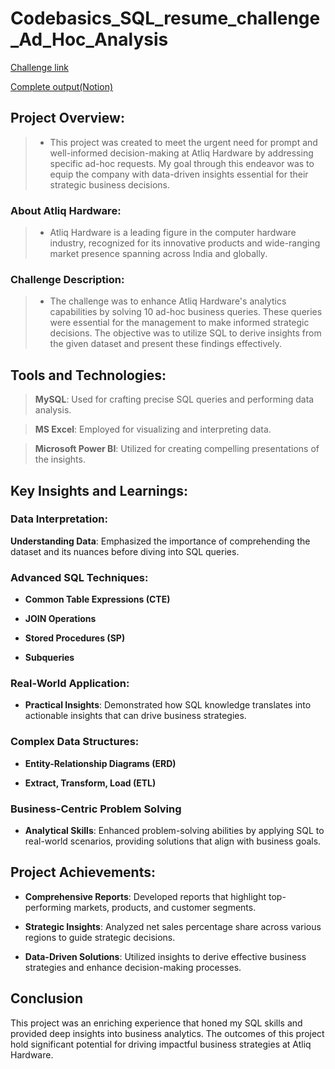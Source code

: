 # Codebasics_SQL_resume_challenge_Ad_Hoc_Analysis


[Challenge link](https://codebasics.io/challenge/codebasics-resume-project-challenge/7)

[Complete output(Notion)](https://www.notion.so/SQL-Challenge-dead043ee1ff4781a53759b461edb243)


## Project Overview:

> - This project was created to meet the urgent need for prompt and well-informed decision-making at Atliq Hardware by addressing specific ad-hoc requests. My goal through this endeavor was to equip the company with data-driven insights essential for their strategic business decisions.

### About Atliq Hardware:

> - Atliq Hardware is a leading figure in the computer hardware industry, recognized for its innovative products and wide-ranging market presence spanning across India and 
  globally.

### Challenge Description:

> - The challenge was to enhance Atliq Hardware's analytics capabilities by solving 10 ad-hoc business queries. These queries were essential for the management to make 
  informed strategic decisions. The objective was to utilize SQL to derive insights from the given dataset and present these findings effectively.

## Tools and Technologies:

> **MySQL**: Used for crafting precise SQL queries and performing data analysis.

> **MS Excel**: Employed for visualizing and interpreting data.

> **Microsoft Power BI**: Utilized for creating compelling presentations of the insights.


## Key Insights and Learnings:

### Data Interpretation:

**Understanding Data**: Emphasized the importance of comprehending the dataset and its nuances before diving into SQL queries.

### Advanced SQL Techniques:
- **Common Table Expressions (CTE)**

- **JOIN Operations**

- **Stored Procedures (SP)**

- **Subqueries**

### Real-World Application:

- **Practical Insights**: Demonstrated how SQL knowledge translates into actionable insights that can drive business strategies.

### Complex Data Structures:

- **Entity-Relationship Diagrams (ERD)**

- **Extract, Transform, Load (ETL)**

### Business-Centric Problem Solving

- **Analytical Skills**: Enhanced problem-solving abilities by applying SQL to real-world scenarios, providing solutions that align with business goals.

## Project Achievements:

- **Comprehensive Reports**: Developed reports that highlight top-performing markets, products, and customer segments.

- **Strategic Insights**: Analyzed net sales percentage share across various regions to guide strategic decisions.

- **Data-Driven Solutions**: Utilized insights to derive effective business strategies and enhance decision-making processes.

## Conclusion
This project was an enriching experience that honed my SQL skills and provided deep insights into business analytics. The outcomes of this project hold significant potential for driving impactful business strategies at Atliq Hardware.
